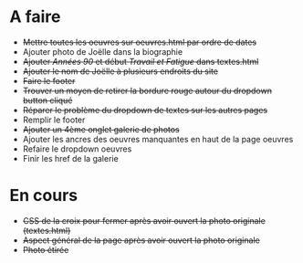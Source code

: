 # **A faire**

- <del>Mettre toutes les oeuvres sur oeuvres.html par ordre de dates
- Ajouter photo de Joëlle dans la biographie
- <del>Ajouter _Années 90_ et début _Travail et Fatigue_ dans textes.html
- <del>Ajouter le nom de Joëlle à plusieurs endroits du site
- <del>Faire le footer
- <del>Trouver un moyen de retirer la bordure rouge autour du dropdown button cliqué
- <del>Réparer le problème du dropdown de textes sur les autres pages
- Remplir le footer
- <del>Ajouter un 4ème onglet galerie de photos
- Ajouter les ancres des oeuvres manquantes en haut de la page oeuvres
- Refaire le dropdown oeuvres
- Finir les href de la galerie

# **En cours**

- <del>CSS de la croix pour fermer après avoir ouvert la photo originale (textes.html)
- <del>Aspect général de la page après avoir ouvert la photo originale
- <del>Photo étirée
